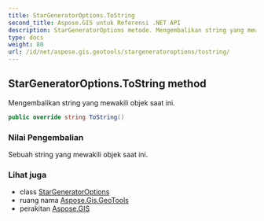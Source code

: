 ```yaml
---
title: StarGeneratorOptions.ToString
second_title: Aspose.GIS untuk Referensi .NET API
description: StarGeneratorOptions metode. Mengembalikan string yang mewakili objek saat ini.
type: docs
weight: 80
url: /id/net/aspose.gis.geotools/stargeneratoroptions/tostring/
---
```

## StarGeneratorOptions.ToString method

Mengembalikan string yang mewakili objek saat ini.

```csharp
public override string ToString()
```

### Nilai Pengembalian

Sebuah string yang mewakili objek saat ini.

### Lihat juga

* class [StarGeneratorOptions](../)
* ruang nama [Aspose.Gis.GeoTools](../../stargeneratoroptions/)
* perakitan [Aspose.GIS](../../../)


